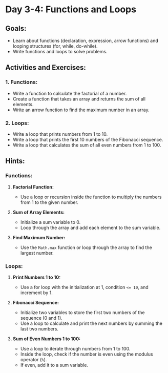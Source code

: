 # Day 3-4: Functions and Loops

## Goals:
- Learn about functions (declaration, expression, arrow functions) and looping structures (for, while, do-while).
- Write functions and loops to solve problems.

## Activities and Exercises:

### 1. Functions:
- Write a function to calculate the factorial of a number.
- Create a function that takes an array and returns the sum of all elements.
- Write an arrow function to find the maximum number in an array.

### 2. Loops:
- Write a loop that prints numbers from 1 to 10.
- Write a loop that prints the first 10 numbers of the Fibonacci sequence.
- Write a loop that calculates the sum of all even numbers from 1 to 100.

## Hints:

### Functions:
1. **Factorial Function:**
   - Use a loop or recursion inside the function to multiply the numbers from 1 to the given number.

2. **Sum of Array Elements:**
   - Initialize a sum variable to 0.
   - Loop through the array and add each element to the sum variable.

3. **Find Maximum Number:**
   - Use the `Math.max` function or loop through the array to find the largest number.

### Loops:
1. **Print Numbers 1 to 10:**
   - Use a for loop with the initialization at 1, condition `<= 10`, and increment by 1.

2. **Fibonacci Sequence:**
   - Initialize two variables to store the first two numbers of the sequence (0 and 1).
   - Use a loop to calculate and print the next numbers by summing the last two numbers.

3. **Sum of Even Numbers 1 to 100:**
   - Use a loop to iterate through numbers from 1 to 100.
   - Inside the loop, check if the number is even using the modulus operator (`%`).
   - If even, add it to a sum variable.
